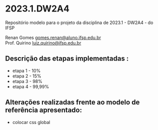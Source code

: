 # 2023.1.DW2A4
Repositório modelo para o projeto da disciplina de 2023.1 - DW2A4 - do IFSP 

Renan Gomes  <gomes.renan@aluno.ifsp.edu.br>  \
Prof. Quirino         <luiz.quirino@ifsp.edu.br>

## Descrição das etapas implementadas :
- etapa 1 - 10%
- etapa 2 - 15%
- etapa 3 - 98%
- etapa 4 - 99,99%

## Alterações realizadas frente ao modelo de referência apresentado:
- colocar css global
